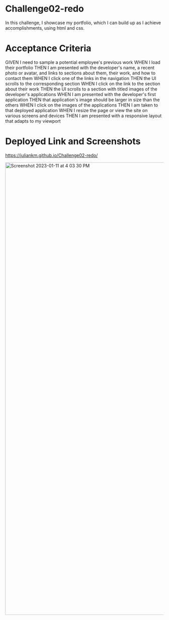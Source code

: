 # Challenge02-redo
In this challenge, I showcase my portfolio, which I can build up as I achieve accomplishments, using html and css.

# Acceptance Criteria
GIVEN I need to sample a potential employee's previous work
WHEN I load their portfolio
THEN I am presented with the developer's name, a recent photo or avatar, and links to sections about them, their work, and how to contact them
WHEN I click one of the links in the navigation
THEN the UI scrolls to the corresponding section
WHEN I click on the link to the section about their work
THEN the UI scrolls to a section with titled images of the developer's applications
WHEN I am presented with the developer's first application
THEN that application's image should be larger in size than the others
WHEN I click on the images of the applications
THEN I am taken to that deployed application
WHEN I resize the page or view the site on various screens and devices
THEN I am presented with a responsive layout that adapts to my viewport

# Deployed Link and Screenshots
https://juliankm.github.io/Challenge02-redo/

<img width="1440" alt="Screenshot 2023-01-11 at 4 03 30 PM" src="https://user-images.githubusercontent.com/120419841/211944291-eb30d324-8e79-4d2e-b25f-6eb563ad539d.png">
